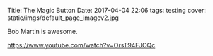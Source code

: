 Title: The Magic Button
Date: 2017-04-04 22:06
tags: testing
cover: static/imgs/default_page_imagev2.jpg

Bob Martin is awesome.

<https://www.youtube.com/watch?v=OrsT94FJOQc>
